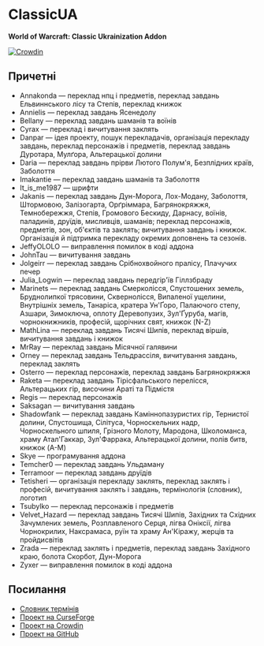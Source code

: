 # ClassicUA

**World of Warcraft: Classic Ukrainization Addon**

[![Crowdin](https://badges.crowdin.net/classicua/localized.svg)](https://crowdin.com/project/classicua)

## Причетні

* Annakonda — переклад нпц і предметів, переклад завдань Ельвиннського лісу та Степів, переклад книжок
* Annielis — переклад завдань Ясенедолу
* Bellany — переклад завдань шаманів та воїнів
* Cyrax — переклад і вичитування заклять
* Danpar — ідея проекту, пошук перекладачів, організація перекладу завдань, переклад персонажів і предметів, переклад завдань Дуротара, Мулґора, Альтерацької долини
* Daria — переклад завдань прірви Лютого Полум'я, Безплідних країв, Заболоття
* Imakantie — переклад завдань шаманів та Заболоття
* It_is_me1987 — шрифти
* Jakanis — переклад завдань Дун-Морога, Лох-Модану, Заболоття, Штормовою, Залізогарта, Орґріммара, Багрянокряжжя, Темнобережжя, Степів, Громового Бескиду, Дарнасу, воїнів, паладинів, друїдів, мисливців, шаманів; переклад персонажів, предметів, зон, об'єктів та заклять; вичитування завдань і книжок. Організація й підтримка перекладу окремих доповнень та сезонів.
* JeffyOLOLO — виправлення помилок в коді аддона
* JohnTau — вичитування завдань
* Jolgeirr — переклад завдань Срібнохвойного пралісу, Плачучих печер
* Julia_Logwin — переклад завдань передгір'їв Гіллзбраду
* Marinets — переклад завдань Смерколісся, Спустошених земель, Бруднолипкої трясовини, Сквернолісся, Випаленої ущелини, Внутрішніх земель, Танаріса, кратера Ун'Ґоро, Палаючого степу, Азшари, Зимоключа, оплоту Деревопузих, Зул'Ґуруба, магів, чорнокнижників, професій, щорічних свят, книжок (N-Z)
* MathLina — переклад завдань Тисячі Шипів, переклад віршів, вичитування завдань і книжок
* MrRay — переклад завдань Місячної галявини
* Orney — переклад завдань Тельдрассіля, вичитування завдань, переклад заклять
* Osterro — переклад персонажів, переклад завдань Багрянокряжжя
* Raketa — переклад завдань Тірісфальського перелісся, Альтерацьких гір, височини Араті та Підмістя
* Regis — переклад персонажів
* Saksagan — вичитування завдань
* Shadowfank — переклад завдань Каміннопазуристих гір, Тернистої долини, Спустошища, Сілітуса, Чорноскельних надр, Чорноскельного шпиля, Грізного Молоту, Мародона, Школоманса, храму Атал'Гаккар, Зул'Фаррака, Альтерацької долини, полів битв, книжок (A-M)
* Skye — програмування аддона
* Temcher0 — переклад завдань Ульдаману
* Terramoor — переклад завдань друїдів
* Tetisheri — організація перекладу заклять, переклад заклять і професій, вичитування заклять і завдань, термінологія (словник), логотип
* Tsubylko — переклад персонажів і предметів
* Velvet_Hazard — переклад завдань Тисячі Шипів, Західних та Східних Зачумлених земель, Розплавленого Серця, лігва Оніксії, лігва Чорнокрилих, Наксрамаса, руїн та храму Ан'Кіражу, жерців та пройдисвітів
* Zrada — переклад заклять і предметів, переклад завдань Західного краю, болота Скорбот, Дун-Морога
* Zyxer — виправлення помилок в коді аддона

## Посилання

* [Словник термінів](https://greenya.github.io/ClassicUA/terms/)
* [Проект на CurseForge](https://www.curseforge.com/wow/addons/classicua)
* [Проект на Crowdin](https://crowdin.com/project/classicua)
* [Проект на GitHub](https://github.com/greenya/ClassicUA)
